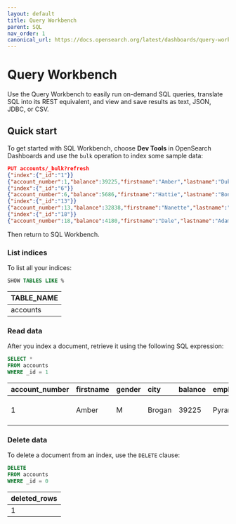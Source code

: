 ```yaml
---
layout: default
title: Query Workbench
parent: SQL
nav_order: 1
canonical_url: https://docs.opensearch.org/latest/dashboards/query-workbench/
---
```


# Query Workbench

Use the Query Workbench to easily run on-demand SQL queries, translate SQL into its REST equivalent, and view and save results as text, JSON, JDBC, or CSV.


## Quick start

To get started with SQL Workbench, choose **Dev Tools** in OpenSearch Dashboards and use the `bulk` operation to index some sample data:

```json
PUT accounts/_bulk?refresh
{"index":{"_id":"1"}}
{"account_number":1,"balance":39225,"firstname":"Amber","lastname":"Duke","age":32,"gender":"M","address":"880 Holmes Lane","employer":"Pyrami","email":"amberduke@pyrami.com","city":"Brogan","state":"IL"}
{"index":{"_id":"6"}}
{"account_number":6,"balance":5686,"firstname":"Hattie","lastname":"Bond","age":36,"gender":"M","address":"671 Bristol Street","employer":"Netagy","email":"hattiebond@netagy.com","city":"Dante","state":"TN"}
{"index":{"_id":"13"}}
{"account_number":13,"balance":32838,"firstname":"Nanette","lastname":"Bates","age":28,"gender":"F","address":"789 Madison Street","employer":"Quility","email":"nanettebates@quility.com","city":"Nogal","state":"VA"}
{"index":{"_id":"18"}}
{"account_number":18,"balance":4180,"firstname":"Dale","lastname":"Adams","age":33,"gender":"M","address":"467 Hutchinson Court","email":"daleadams@boink.com","city":"Orick","state":"MD"}
```

Then return to SQL Workbench.


### List indices

To list all your indices:

```sql
SHOW TABLES LIKE %
```

| TABLE_NAME
| :---
| accounts


### Read data

After you index a document, retrieve it using the following SQL expression:

```sql
SELECT *
FROM accounts
WHERE _id = 1
```

| account_number | firstname | gender | city | balance | employer | state | email | address | lastname | age
| :--- | :--- | :--- | :--- | :--- | :--- | :--- | :--- | :--- | :--- | :---
| 1 | Amber | M | Brogan | 39225 | Pyrami | IL | amberduke@pyrami.com | 880 Holmes Lane | Duke | 32


### Delete data

To delete a document from an index, use the `DELETE` clause:

```sql
DELETE
FROM accounts
WHERE _id = 0
```

| deleted_rows
| :---
| 1
